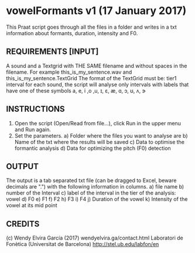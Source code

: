 

 # vowelFormants v1 (17 January 2017)
 This Praat script goes through all the files in a folder and writes in a txt information about formants, duration, intensity and F0.

## REQUIREMENTS [INPUT]
A sound and a Textgrid with THE SAME filename and without spaces in the filename. For example this_is_my_sentence.wav and this_is_my_sentence.TextGrid
The format of the TextGrid must be: tier1 interval for each sound, the script will analyse only intervals with labels that have one of these symbols
a, e, i ,o ,u, ɪ, ɛ, æ, ɑ, ɔ, ʊ, ʌ, ɝ


## INSTRUCTIONS 
1. Open the script (Open/Read from file...), click Run in the upper menu and Run again. 
2. Set the parameters.
a) Folder where the files you want to analyse are
b) Name of the txt where the results will be saved
c) Data to optimise the formantic analysis
d) Data for optimizing the pitch (F0) detection

## OUTPUT
The output is a tab separated txt file (can be dragged to Excel, beware decimals are ".") with the following information in columns.
a) file name
b) number of the Interval
c) label of the interval in the tier of the analysis: vowel
d) F0
e) F1
f) F2
h) F3
i) F4
j) Duration of the vowel
k) Intensity of the vowel at its mid point

## CREDITS
 (c) Wendy Elvira García (2017) wendyelvira.ga/contact.html
 Laboratori de Fonètica (Universitat de Barcelona) http://stel.ub.edu/labfon/en

